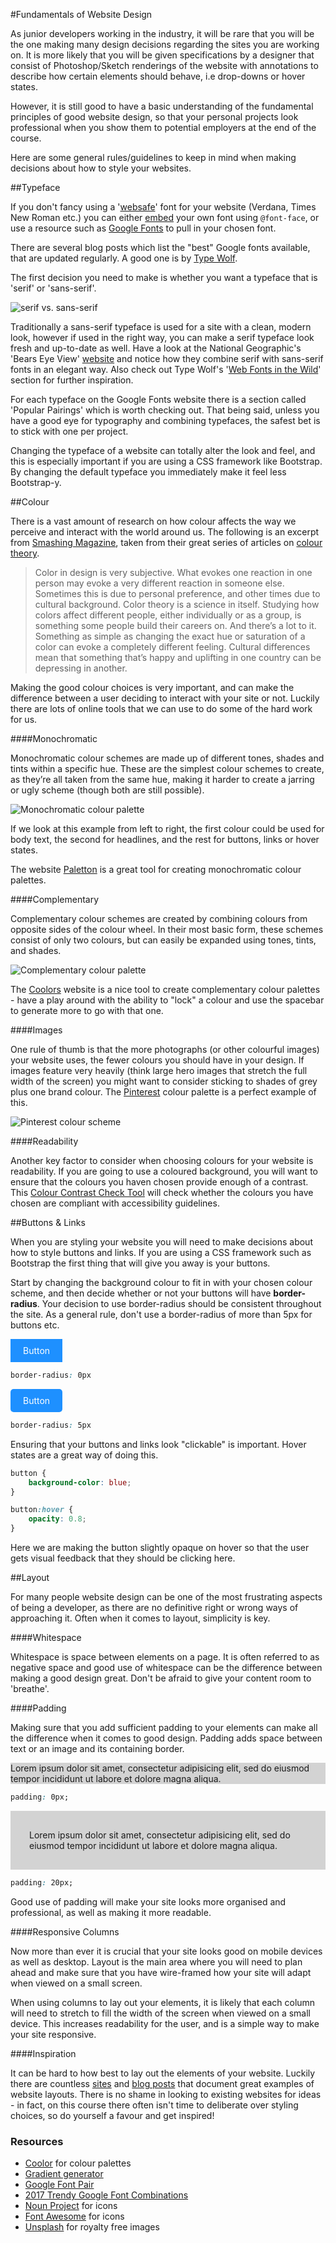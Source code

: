 #Fundamentals of Website Design

As junior developers working in the industry, it will be rare that you will be the one making many design decisions regarding the sites you are working on. It is more likely that you will be given specifications by a designer that consist of Photoshop/Sketch renderings of the website with annotations to describe how certain elements should behave, i.e drop-downs or hover states. 

However, it is still good to have a basic understanding of the fundamental principles of good website design, so that your personal projects look professional when you show them to potential employers at the end of the course.

Here are some general rules/guidelines to keep in mind when making decisions about how to style your websites. 

##Typeface

If you don't fancy using a '[websafe](http://www.w3schools.com/cssref/css_websafe_fonts.asp)' font for your website (Verdana, Times New Roman etc.) you can either [embed](https://css-tricks.com/snippets/css/using-font-face/) your own font using `@font-face`, or use a resource such as [Google Fonts](https://fonts.google.com/) to pull in your chosen font.

There are several blog posts which list the "best" Google fonts available, that are updated regularly. A good one is by [Type Wolf](https://www.typewolf.com/google-fonts).

The first decision you need to make is whether you want a typeface that is 'serif' or 'sans-serif'. 

![serif vs. sans-serif](http://www.sjo.com/wp-content/uploads/2015/12/sansserif.png)
 
Traditionally a sans-serif typeface is used for a site with a clean, modern look, however if used in the right way, you can make a serif typeface look fresh and up-to-date as well. Have a look at the National Geographic's 'Bears Eye View' [website](http://www.nationalgeographic.com/magazine/2016/05/yellowstone-national-parks-bears-video/) and notice how they combine serif with sans-serif fonts in an elegant way. Also check out Type Wolf's '[Web Fonts in the Wild](https://www.typewolf.com/site-of-the-day)' section for further inspiration. 

For each typeface on the Google Fonts website there is a section called 'Popular Pairings' which is worth checking out. That being said, unless you have a good eye for typography and combining typefaces, the safest bet is to stick with one per project. 

Changing the typeface of a website can totally alter the look and feel, and this is especially important if you are using a CSS framework like Bootstrap. By changing the default typeface you immediately make it feel less Bootstrap-y.

##Colour

There is a vast amount of research on how colour affects the way we perceive and interact with the world around us. The following is an excerpt from [Smashing Magazine](https://www.smashingmagazine.com), taken from their great series of articles on [colour theory](https://www.smashingmagazine.com/2010/01/color-theory-for-designers-part-1-the-meaning-of-color/). 

> Color in design is very subjective. What evokes one reaction in one person may evoke a very different reaction in someone else. Sometimes this is due to personal preference, and other times due to cultural background. Color theory is a science in itself. Studying how colors affect different people, either individually or as a group, is something some people build their careers on. And there’s a lot to it. Something as simple as changing the exact hue or saturation of a color can evoke a completely different feeling. Cultural differences mean that something that’s happy and uplifting in one country can be depressing in another.

Making the good colour choices is very important, and can make the difference between a user deciding to interact with your site or not. Luckily there are lots of online tools that we can use to do some of the hard work for us. 

####Monochromatic

Monochromatic colour schemes are made up of different tones, shades and tints within a specific hue. These are the simplest colour schemes to create, as they’re all taken from the same hue, making it harder to create a jarring or ugly scheme (though both are still possible).


![Monochromatic colour palette](http://i.imgur.com/S70JrHd.png)

If we look at this example from left to right, the first colour could be used for body text, the second for headlines, and the rest for buttons, links or hover states.

The website [Paletton](http://paletton.com/) is a great tool for creating monochromatic colour palettes.

####Complementary

Complementary colour schemes are created by combining colours from opposite sides of the colour wheel. In their most basic form, these schemes consist of only two colours, but can easily be expanded using tones, tints, and shades.

![Complementary colour palette](http://i.imgur.com/cW4ALLK.png)

The [Coolors](https://coolors.co) website is a nice tool to create complementary colour palettes - have a play around with the ability to "lock" a colour and use the spacebar to generate more to go with that one.

####Images

One rule of thumb is that the more photographs (or other colourful images) your website uses, the fewer colours you should have in your design. If images feature very heavily (think large hero images that stretch the full width of the screen) you might want to consider sticking to shades of grey plus one brand colour. The [Pinterest](https://uk.pinterest.com/) colour palette is a perfect example of this. 

![Pinterest colour scheme](http://i.imgur.com/dbejMEI.png)

####Readability

Another key factor to consider when choosing colours for your website is readability. If you are going to use a coloured background, you will want to ensure that the colours you haven chosen provide enough of a contrast. This [Colour Contrast Check Tool](https://snook.ca/technical/colour_contrast/colour.html) will check whether the colours you have chosen are compliant with accessibility guidelines. 

##Buttons & Links

When you are styling your website you will need to make decisions about how to style buttons and links. If you are using a CSS framework such as Bootstrap the first thing that will give you away is your buttons.

Start by changing the background colour to fit in with your chosen colour scheme, and then decide whether or not your buttons will have **border-radius**. Your decision to use border-radius should be consistent throughout the site. As a general rule, don't use a border-radius of more than 5px for buttons etc.

<span style = "background-color: dodgerblue; color: white; padding: 10px 20px; display: inline-block">Button</span>

```css
border-radius: 0px
```

<span style = "background-color: dodgerblue; color: white; padding: 10px 20px; border-radius: 5px; display: inline-block">Button</span>

```css
border-radius: 5px
```

Ensuring that your buttons and links look "clickable" is important. Hover states are a great way of doing this.

```css
button {
	background-color: blue;
}

button:hover {
	opacity: 0.8;
}
```

Here we are making the button slightly opaque on hover so that the user gets visual feedback that they should be clicking here. 

##Layout

For many people website design can be one of the most frustrating aspects of being a developer, as there are no definitive right or wrong ways of approaching it. Often when it comes to layout, simplicity is key.

####Whitespace

Whitespace is space between elements on a page. It is often referred to as negative space and good use of whitespace can be the difference between making a good design great. Don't be afraid to give your content room to 'breathe'.

####Padding

Making sure that you add sufficient padding to your elements can make all the difference when it comes to good design. Padding adds space between text or an image and its containing border.

<span style = "background-color: lightgrey;display: inline-block">Lorem ipsum dolor sit amet, consectetur adipisicing elit, sed do eiusmod tempor incididunt ut labore et dolore magna aliqua.</span>

```css
padding: 0px;
```

<span style = "background-color: lightgrey; padding:30px; display: inline-block">Lorem ipsum dolor sit amet, consectetur adipisicing elit, sed do eiusmod tempor incididunt ut labore et dolore magna aliqua.</span>

```css
padding: 20px;
```

Good use of padding will make your site looks more organised and professional, as well as making it more readable. 

####Responsive Columns

Now more than ever it is crucial that your site looks good on mobile devices as well as desktop. Layout is the main area where you will need to plan ahead and make sure that you have wire-framed how your site will adapt when viewed on a small screen.

When using columns to lay out your elements, it is likely that each column will need to stretch to fill the width of the screen when viewed on a small device. This increases readability for the user, and is a simple way to make your site responsive. 

####Inspiration

It can be hard to how best to lay out the elements of your website. Luckily there are countless [sites](http://www.awwwards.com/) and [blog posts](https://designshack.net/articles/layouts/10-rock-solid-website-layout-examples/) that document great examples of website layouts. There is no shame in looking to existing websites for ideas - in fact, on this course there often isn't time to deliberate over styling choices, so do yourself a favour and get inspired!

### Resources

* [Coolor](https://coolors.co/) for colour palettes
* [Gradient generator](https://uigradients.com/#Moonrise)
* [Google Font Pair](http://fontpair.co/)
* [2017 Trendy Google Font Combinations](http://fonts.greatsimple.io/)
* [Noun Project](https://thenounproject.com/) for icons
* [Font Awesome](https://fortawesome.com/) for icons
* [Unsplash](https://unsplash.com/) for royalty free images